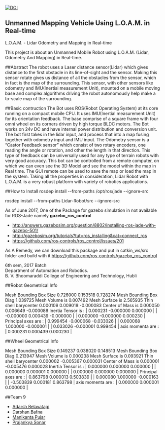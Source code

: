 [![DOI](https://zenodo.org/badge/22321/prajankya/Lidar-Robot.svg)](https://zenodo.org/badge/latestdoi/22321/prajankya/Lidar-Robot)


## Unmanned Mapping Vehicle Using L.O.A.M. in Real-time
 L.O.A.M. - Lidar Odometry and Mapping in Real-time

This project is about an Unmanned Mobile Robot using L.O.A.M. (Lidar, Odometry And Mapping) in Real-time.

##Abstract
The robot uses a Laser distance sensor(Lidar) which gives distance to the first obstacle in its line-of-sight and the sensor. Making this sensor rotate gives us distance of all the obstacles from the sensor, which in fact is the map of the surrounding. This sensor, with other sensors like odometry and IMU(Inertial measurement Unit), mounted on a mobile moving base and complex algorithms driving the robot autonomously help make a to-scale map of the surrounding.

##Basic contruction
The Bot uses ROS(Robot Operating System) at its core running on a compact mobile CPU. It uses IMU(Inertial measurement Unit) for its orientation feedback. The base comprise of a square frame with four omni wheel on its corners driven by high torque BLDC motors. The Bot works on 24v DC and have internal power distribution and conversion unit. The bot first takes in the lidar input, and process that into a map fusing together with  odometry input and IMU input. The Odometry sensor is a “Castor Feedback sensor” which consist of two rotary encoders, one reading the angle or rotation, and other the length in that direction. This type of feedback can be universally used for any type of terrain robots with very good accuracy. This bot can be controlled from a remote computer, on which we can even see the 3D Model and see the model within the map in Real time. The GUI remote can be used to save the map or load the map in the system. Taking all the properties in consideration,  Lidar Robot with L.O.A.M. is a very robust platform with variety of robotics applications.


##How to Install
rosdep install --from-paths /opt/ros/jade --ignore-src

rosdep install --from-paths Lidar-Robot/src --ignore-src

As of June 2017, One of the Package for gazebo simulation in not available for ROS-Jade
namely __gazebo_ros_control__

- http://answers.gazebosim.org/question/8802/installing-ros-jade-with-gazebo-501/
- http://gazebosim.org/tutorials?tut=ros_installing&cat=connect_ros
- https://github.com/ros-controls/ros_control/issues/201

As A Remedy, we can download this package and put in catkin_ws/src folder and build with it
https://github.com/ros-controls/gazebo_ros_control

6th sem, 2017 Batch  
Department of Automation and Robotics.  
B. V. Bhoomaraddi College of Engineering and Technology, Hubli  

##Robot Geometrical Info
>
Mesh Bounding Box Size 0.726000 0.153518 0.728274
Mesh Bounding Box Diag 1.039725
Mesh Volume is 0.007492
Mesh Surface is 2.565935
Thin shell barycenter 0.000109 0.009018 -0.000083
Center of Mass is 0.000050 0.006649 -0.000088
Inertia Tensor is :
| 0.000231 -0.000000 0.000000 |
| -0.000000 0.000439 -0.000000 |
| 0.000000 -0.000000 0.000230 |
Principal axes are :
| 0.999454 -0.000068 -0.033026 |
| 0.000068 1.000000 -0.000001 |
| 0.033026 -0.000001 0.999454 |
axis momenta are :
| 0.000231 0.000439 0.000230 |

##Wheel Geometrical Info
>
Mesh Bounding Box Size 0.149237 0.038020 0.148513
Mesh Bounding Box Diag 0.213947
Mesh Volume is 0.000238
Mesh Surface is 0.093921
Thin shell barycenter 0.000002 -0.005367 0.000031
Center of Mass is 0.000001 -0.005476 0.000028
Inertia Tensor is :
| 0.000000 0.000000 0.000000 |
| 0.000000 0.000001 0.000000 |
| 0.000000 0.000000 0.000000 |
Principal axes are :
| 0.863798 0.000013 0.503839 |
| 0.000080 1.000000 -0.000163 |
| -0.503839 0.000181 0.863798 |
axis momenta are :
| 0.000000 0.000001 0.000000 |


>
##Team 9
- [Adarsh Belavatagi](http://github.com/Belavatagi)
- [Darshan Bafna](http://github.com/Darshabafna)
- [Manikanta Pujar](http://github.com/pujarmani)
- [Prajankya Sonar](http://github.com/Prajankya)
